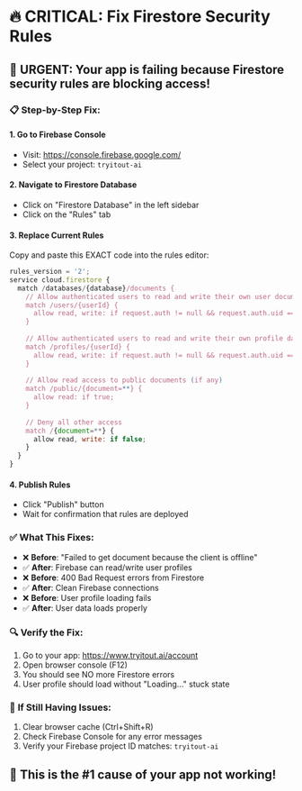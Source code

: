 # 🔥 **CRITICAL: Fix Firestore Security Rules**

## 🚨 **URGENT: Your app is failing because Firestore security rules are blocking access!**

### 📋 **Step-by-Step Fix:**

#### **1. Go to Firebase Console**
- Visit: https://console.firebase.google.com/
- Select your project: `tryitout-ai`

#### **2. Navigate to Firestore Database**
- Click on "Firestore Database" in the left sidebar
- Click on the "Rules" tab

#### **3. Replace Current Rules**
Copy and paste this EXACT code into the rules editor:

```javascript
rules_version = '2';
service cloud.firestore {
  match /databases/{database}/documents {
    // Allow authenticated users to read and write their own user document
    match /users/{userId} {
      allow read, write: if request.auth != null && request.auth.uid == userId;
    }
    
    // Allow authenticated users to read and write their own profile data
    match /profiles/{userId} {
      allow read, write: if request.auth != null && request.auth.uid == userId;
    }
    
    // Allow read access to public documents (if any)
    match /public/{document=**} {
      allow read: if true;
    }
    
    // Deny all other access
    match /{document=**} {
      allow read, write: if false;
    }
  }
}
```

#### **4. Publish Rules**
- Click "Publish" button
- Wait for confirmation that rules are deployed

### ✅ **What This Fixes:**
- ❌ **Before**: "Failed to get document because the client is offline"
- ✅ **After**: Firebase can read/write user profiles
- ❌ **Before**: 400 Bad Request errors from Firestore
- ✅ **After**: Clean Firebase connections
- ❌ **Before**: User profile loading fails
- ✅ **After**: User data loads properly

### 🔍 **Verify the Fix:**
1. Go to your app: https://www.tryitout.ai/account
2. Open browser console (F12)
3. You should see NO more Firestore errors
4. User profile should load without "Loading..." stuck state

### 🚨 **If Still Having Issues:**
1. Clear browser cache (Ctrl+Shift+R)
2. Check Firebase Console for any error messages
3. Verify your Firebase project ID matches: `tryitout-ai`

## 🎯 **This is the #1 cause of your app not working!**
